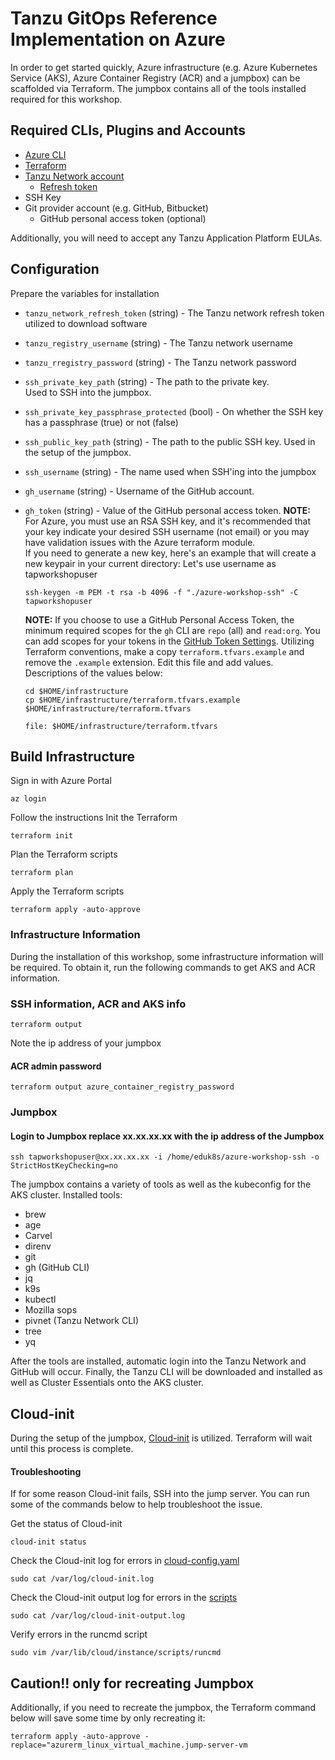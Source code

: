 # Tanzu GitOps Reference Implementation on Azure

In order to get started quickly, Azure infrastructure (e.g. Azure Kubernetes Service (AKS), Azure Container Registry (ACR) and a jumpbox) can be scaffolded via Terraform. The jumpbox contains all of the tools installed required for this workshop.

## Required CLIs, Plugins and Accounts

- [Azure CLI](https://docs.microsoft.com/en-us/cli/azure/install-azure-cli)
- [Terraform](https://www.terraform.io/)
- [Tanzu Network account](https://network.tanzu.vmware.com/)
  - [Refresh token](https://network.tanzu.vmware.com/users/dashboard/edit-profile)
- SSH Key
- Git provider account (e.g. GitHub, Bitbucket)
  - GitHub personal access token (optional)

Additionally, you will need to accept any Tanzu Application Platform EULAs.

## Configuration

Prepare the variables for installation

- `tanzu_network_refresh_token` (string) - The Tanzu network refresh token utilized to download software
- `tanzu_registry_username` (string) - The Tanzu network username
- `tanzu_rregistry_password` (string) - The Tanzu network password
- `ssh_private_key_path` (string) - The path to the private key.  
Used to SSH into the jumpbox.
    
  
- `ssh_private_key_passphrase_protected` (bool) - On whether the SSH key has a passphrase (true) or not (false)
- `ssh_public_key_path` (string) - The path to the public SSH key. Used in the setup of the jumpbox.
- `ssh_username` (string) - The name used when SSH'ing into the jumpbox

- `gh_username` (string) - Username of the GitHub account.
- `gh_token` (string) - Value of the GitHub personal access token.
  **NOTE:** For Azure, you must use an RSA SSH key, and it's recommended that your key indicate your desired SSH username (not email) or you may have validation issues with the Azure terraform module.  
  If you need to generate a new key, here's an example that will create a new keypair in your current directory: Let's use username as tapworkshopuser

  ```execute
  ssh-keygen -m PEM -t rsa -b 4096 -f "./azure-workshop-ssh" -C tapworkshopuser
  ```  
  **NOTE:** If you choose to use a GitHub Personal Access Token, the minimum required scopes for the `gh` CLI are `repo` (all) and `read:org`. You can add scopes for your tokens in the [GitHub Token Settings](https://github.com/settings/tokens/).
Utilizing Terraform conventions, make a copy `terraform.tfvars.example` and remove the `.example` extension. Edit this file and add values. Descriptions of the values below:
  ```execute
  cd $HOME/infrastructure
  cp $HOME/infrastructure/terraform.tfvars.example $HOME/infrastructure/terraform.tfvars
  ``` 
  ```editor:open-file
  file: $HOME/infrastructure/terraform.tfvars
  ```
## Build Infrastructure

Sign in with Azure Portal
```execute
az login
```
Follow the instructions
Init the Terraform
```execute
terraform init
```
Plan the Terraform scripts
```execute
terraform plan
```
Apply the Terraform scripts
```execute
terraform apply -auto-approve
````

### Infrastructure Information

During the installation of this workshop, some infrastructure information will be required. To obtain it, run the following commands to get AKS and ACR information.


### SSH information, ACR and AKS info
```execute
terraform output
```
Note the ip address of your jumpbox
#### ACR admin password
```execute
terraform output azure_container_registry_password
```

### Jumpbox
#### Login to Jumpbox replace xx.xx.xx.xx with the ip address of the Jumpbox
```copy
ssh tapworkshopuser@xx.xx.xx.xx -i /home/eduk8s/azure-workshop-ssh -o StrictHostKeyChecking=no
```
The jumpbox contains a variety of tools as well as the kubeconfig for the AKS cluster. Installed tools:

- brew
- age
- Carvel
- direnv
- git
- gh (GitHub CLI)
- jq
- k9s
- kubectl
- Mozilla sops
- pivnet (Tanzu Network CLI)
- tree
- yq

After the tools are installed, automatic login into the Tanzu Network and GitHub will occur. Finally, the Tanzu CLI will be downloaded and installed as well as Cluster Essentials onto the AKS cluster.

## Cloud-init

During the setup of the jumpbox, [Cloud-init](https://cloudinit.readthedocs.io/) is utilized. Terraform will wait until this process is complete.

#### Troubleshooting

If for some reason Cloud-init fails, SSH into the jump server. You can run some of the commands below to help troubleshoot the issue.


Get the status of Cloud-init
```execute
cloud-init status
```

Check the Cloud-init log for errors in [cloud-config.yaml](./cloud-init/cloud-config.yaml)
```execute
sudo cat /var/log/cloud-init.log
```
Check the Cloud-init output log for errors in the [scripts](./scripts/)
```execute
sudo cat /var/log/cloud-init-output.log
```
Verify errors in the runcmd script
```execute
sudo vim /var/lib/cloud/instance/scripts/runcmd
```
## Caution!! only for recreating Jumpbox
Additionally, if you need to recreate the jumpbox, the Terraform command below will save some time by only recreating it:

```copy
terraform apply -auto-approve -replace="azurerm_linux_virtual_machine.jump-server-vm
```

